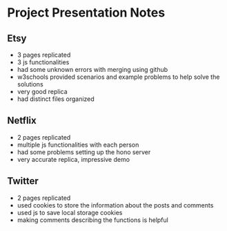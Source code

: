 # Project Presentation Notes

## Etsy
- 3 pages replicated
- 3 js functionalities
- had some unknown errors with merging using github
- w3schools provided scenarios and example problems to help solve the solutions
- very good replica
- had distinct files organized

## Netflix
- 2 pages replicated
- multiple js functionalities with each person
- had some problems setting up the hono server
- very accurate replica, impressive demo

## Twitter
- 2 pages replicated
- used cookies to store the information about the posts and comments
- used js to save local storage cookies
- making comments describing the functions is helpful

